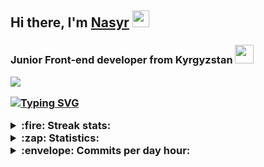 <h2>Hi there, I'm <a href="https://resume-pdf-six.vercel.app/" target="_blank">Nasyr</a> 
<img src="https://github.com/blackcater/blackcater/raw/main/images/Hi.gif" height="27"/></h2>
<h3>Junior Front-end developer from Kyrgyzstan <img width="30" src="https://emojipedia-us.s3.dualstack.us-west-1.amazonaws.com/thumbs/160/apple/325/flag-kyrgyzstan_1f1f0-1f1ec.png"/>
<br/>

![](https://komarev.com/ghpvc/?username=EsNasyr)


[![Typing SVG](https://readme-typing-svg.herokuapp.com?color=%2336BCF7&lines=I+love+coding)](https://git.io/typing-svg)

<details>
  <summary>:fire: Streak stats:</summary>

[![GitHub Streak](https://github-readme-streak-stats.herokuapp.com/?user=EsNasyr)](https://git.io/streak-stats)
  
</details>

<details>
  <summary>:zap: Statistics:</summary>

[![Top Langs](https://github-readme-stats.vercel.app/api/top-langs/?username=EsNasyr&layout=compact)](https://github.com/anuraghazra/github-readme-stats)
  
[![Anurag's GitHub stats](https://github-readme-stats.vercel.app/api?username=EsNasyr)](https://github.com/anuraghazra/github-readme-stats)
</details>

<details>
  <summary>:envelope: Commits per day hour:</summary>

![](https://github-profile-summary-cards.vercel.app/api/cards/productive-time?username=EsNasyr&theme=default)
  
</details>




